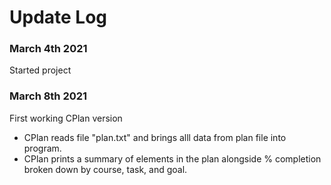 # Update Log

### March 4th 2021
Started project

### March 8th 2021
First working CPlan version
- CPlan reads file "plan.txt" and brings alll data from plan file into program.
- CPlan prints a summary of elements in the plan alongside % completion broken down by course, task, and goal.

